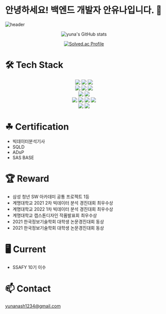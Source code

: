 # 안녕하세요! 백엔드 개발자 안유나입니다. 👋

![header](https://capsule-render.vercel.app/api?type=waving&color=auto&height=300&section=header&text=YUNA%20AHN&fontSize=90&animation=fadeIn&fontAlignY=38&desc=작심삼일도%20삼일마다%20하면%20꾸준히%20하는%20것이다!&descAlignY=51&descAlign=62)


<div align="center">
 
![yuna's GitHub stats](https://github-readme-stats.vercel.app/api?username=yuna-ahn&show_icons=true&theme=radical)

[![Solved.ac Profile](http://mazassumnida.wtf/api/v2/generate_badge?boj=sgvina)](https://solved.ac/sgvina/)
</div>

# 🛠 Tech Stack

<div align=center> 
 <img src="https://img.shields.io/badge/java-007396?style=for-the-badge&logo=java&logoColor=white"> 
  <img src="https://img.shields.io/badge/python-3776AB?style=for-the-badge&logo=python&logoColor=white"> 
  <img src="https://img.shields.io/badge/r-276DC3.svg?&style=for-the-badge&logo=r&logoColor=white"> 
  <br>
  
  <img src="https://img.shields.io/badge/html5-E34F26?style=for-the-badge&logo=html5&logoColor=white"> 
  <img src="https://img.shields.io/badge/css-1572B6?style=for-the-badge&logo=css3&logoColor=white"> 
  <img src="https://img.shields.io/badge/javascript-F7DF1E?style=for-the-badge&logo=javascript&logoColor=black"> 
  <br>

  <img src="https://img.shields.io/badge/vue.js-4FC08D?style=for-the-badge&logo=vue.js&logoColor=white"> 
  <img src="https://img.shields.io/badge/node.js-339933?style=for-the-badge&logo=Node.js&logoColor=white">
  <br>
  
  <img src="https://img.shields.io/badge/bootstrap-7952B3?style=for-the-badge&logo=bootstrap&logoColor=white">
    <img src="https://img.shields.io/badge/springboot-6DB33F?style=for-the-badge&logo=springboot&logoColor=white">
    <img src="https://img.shields.io/badge/django-092E20?style=for-the-badge&logo=django&logoColor=white">
    <img src="https://img.shields.io/badge/oracle-F80000.svg?&style=for-the-badge&logo=oracle&logoColor=white">
  <br>

  <img src="https://img.shields.io/badge/github-181717?style=for-the-badge&logo=github&logoColor=white">
  <img src="https://img.shields.io/badge/git-F05032?style=for-the-badge&logo=git&logoColor=white">
  <br>
</div>

# ☘ Certification
- 빅데이터분석기사
- SQLD
- ADsP
- SAS BASE

# 🏆 Reward
- 삼성 청년 SW 아카데미 공통 프로젝트 1등
- 계명대학교 2021 2차 빅데이터 분석 경진대회 최우수상
- 계명대학교 2022 1차 빅데이터 분석 경진대회 최우수상
- 계명대학교 캡스톤디자인 작품발표회 최우수상
- 2021 한국정보기술학회 대학생 논문경진대회 동상
- 2021 한국정보기술학회 대학생 논문경진대회 동상


# 🖥 Current
- SSAFY 10기 이수


# 📫 Contact
 yunanash1234@gmail.com


<!--
**YUNA-AHN/yuna-ahn** is a ✨ _special_ ✨ repository because its `README.md` (this file) appears on your GitHub profile.

Here are some ideas to get you started:

- 🔭 I’m currently working on ...
- 🌱 I’m currently learning ...
- 👯 I’m looking to collaborate on ...
- 🤔 I’m looking for help with ...
- 💬 Ask me about ...
- 📫 How to reach me: ...
- 😄 Pronouns: ...
- ⚡ Fun fact: ...
-->
